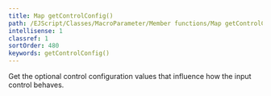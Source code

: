 ```yaml
---
title: Map getControlConfig()
path: /EJScript/Classes/MacroParameter/Member functions/Map getControlConfig()
intellisense: 1
classref: 1
sortOrder: 480
keywords: getControlConfig()
---
```


Get the optional control configuration values that influence how the input control behaves.


